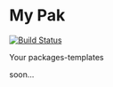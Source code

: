 # My Pak
[![Build Status](https://travis-ci.org/leolmi/mypak.svg)](https://travis-ci.org/leolmi/mypak)

Your packages-templates

soon...